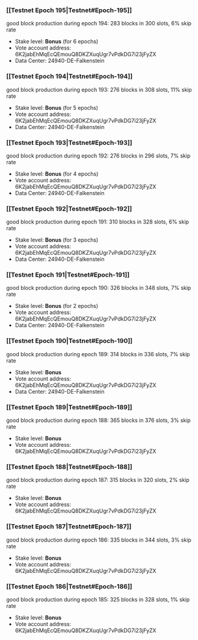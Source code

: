 ### [[Testnet Epoch 195|Testnet#Epoch-195]]
good block production during epoch 194: 283 blocks in 300 slots, 6% skip rate
* Stake level: **Bonus** (for 6 epochs)
* Vote account address: 6K2jabEhMqEcQEmouQ8DKZXuqUgr7vPdkDG7i23jFyZX
* Data Center: 24940-DE-Falkenstein
### [[Testnet Epoch 194|Testnet#Epoch-194]]
good block production during epoch 193: 276 blocks in 308 slots, 11% skip rate
* Stake level: **Bonus** (for 5 epochs)
* Vote account address: 6K2jabEhMqEcQEmouQ8DKZXuqUgr7vPdkDG7i23jFyZX
* Data Center: 24940-DE-Falkenstein
### [[Testnet Epoch 193|Testnet#Epoch-193]]
good block production during epoch 192: 276 blocks in 296 slots, 7% skip rate
* Stake level: **Bonus** (for 4 epochs)
* Vote account address: 6K2jabEhMqEcQEmouQ8DKZXuqUgr7vPdkDG7i23jFyZX
* Data Center: 24940-DE-Falkenstein
### [[Testnet Epoch 192|Testnet#Epoch-192]]
good block production during epoch 191: 310 blocks in 328 slots, 6% skip rate
* Stake level: **Bonus** (for 3 epochs)
* Vote account address: 6K2jabEhMqEcQEmouQ8DKZXuqUgr7vPdkDG7i23jFyZX
* Data Center: 24940-DE-Falkenstein
### [[Testnet Epoch 191|Testnet#Epoch-191]]
good block production during epoch 190: 326 blocks in 348 slots, 7% skip rate
* Stake level: **Bonus** (for 2 epochs)
* Vote account address: 6K2jabEhMqEcQEmouQ8DKZXuqUgr7vPdkDG7i23jFyZX
* Data Center: 24940-DE-Falkenstein
### [[Testnet Epoch 190|Testnet#Epoch-190]]
good block production during epoch 189: 314 blocks in 336 slots, 7% skip rate
* Stake level: **Bonus**
* Vote account address: 6K2jabEhMqEcQEmouQ8DKZXuqUgr7vPdkDG7i23jFyZX
* Data Center: 24940-DE-Falkenstein
### [[Testnet Epoch 189|Testnet#Epoch-189]]
good block production during epoch 188: 365 blocks in 376 slots, 3% skip rate
* Stake level: **Bonus**
* Vote account address: 6K2jabEhMqEcQEmouQ8DKZXuqUgr7vPdkDG7i23jFyZX
### [[Testnet Epoch 188|Testnet#Epoch-188]]
good block production during epoch 187: 315 blocks in 320 slots, 2% skip rate
* Stake level: **Bonus**
* Vote account address: 6K2jabEhMqEcQEmouQ8DKZXuqUgr7vPdkDG7i23jFyZX
### [[Testnet Epoch 187|Testnet#Epoch-187]]
good block production during epoch 186: 335 blocks in 344 slots, 3% skip rate
* Stake level: **Bonus**
* Vote account address: 6K2jabEhMqEcQEmouQ8DKZXuqUgr7vPdkDG7i23jFyZX
### [[Testnet Epoch 186|Testnet#Epoch-186]]
good block production during epoch 185: 325 blocks in 328 slots, 1% skip rate
* Stake level: **Bonus**
* Vote account address: 6K2jabEhMqEcQEmouQ8DKZXuqUgr7vPdkDG7i23jFyZX